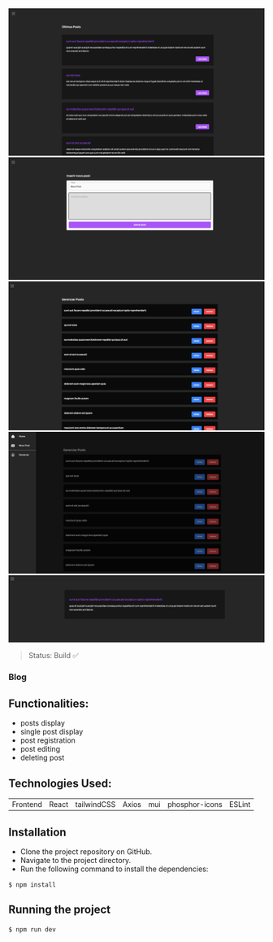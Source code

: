 <center><img src=".\src\assets\Screenshot_1.png"></center>
<center><img src=".\src\assets\Screenshot_2.png"></center>
<center><img src=".\src\assets\Screenshot_3.png"></center>
<center><img src=".\src\assets\Screenshot_4.png"></center>
<center><img src=".\src\assets\Screenshot_5.png"></center>

> Status: Build ✅

### Blog

## Functionalities:
 * posts display
 * single post display
 * post registration
 * post editing
 * deleting post

## Technologies Used:

<table>
  <tr>
  <td>Frontend</td>
    <td>React</td>
    <td>tailwindCSS</td>
    <td>Axios</td>
    <td>mui</td>
    <td>phosphor-icons</td>
    <td>ESLint</td>
  </tr>
</table>

## Installation
  * Clone the project repository on GitHub.
  * Navigate to the project directory.
  * Run the following command to install the dependencies:

```
$ npm install 
```

## Running the project
```
$ npm run dev
```
